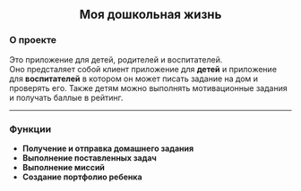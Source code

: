 <h2 align="center">Моя дошкольная жизнь</h2>

### О проекте
<p>Это приложение для детей, родителей и воспитателей.<br>
Оно предсталяет собой клиент приложение для <b>детей</b> и приложение для <b>воспитателей</b> в котором он может писать задание на дом и проверять его. 
Также детям можно выполнять мотивационные задания и получать баллые в рейтинг.</p>

___
### Функции
* <b>Получение и отправка домашнего задания</b>
* <b>Выполнение поставленных задач</b>
* <b>Выполнение миссий</b>
* <b>Создание портфолио ребенка</b>
